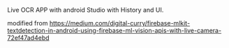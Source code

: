 Live OCR APP with android Studio with History and UI.

modified from
https://medium.com/digital-curry/firebase-mlkit-textdetection-in-android-using-firebase-ml-vision-apis-with-live-camera-72ef47ad4ebd